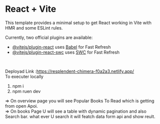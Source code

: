 # React + Vite

This template provides a minimal setup to get React working in Vite with HMR and some ESLint rules.

Currently, two official plugins are available:

- [@vitejs/plugin-react](https://github.com/vitejs/vite-plugin-react/blob/main/packages/plugin-react/README.md) uses [Babel](https://babeljs.io/) for Fast Refresh
- [@vitejs/plugin-react-swc](https://github.com/vitejs/vite-plugin-react-swc) uses [SWC](https://swc.rs/) for Fast Refresh
<br/>

Deployad Link :https://resplendent-chimera-f0a2a3.netlify.app/
<br/>
To executer locally 
1) npm i
2) npm ruen dev


=> On overview page you will see  Popular Books To Read which is getting from open Apoi.
<br/>
=> On books Page U will see a table with dynamic pagination and also Search bar. what ever U search it will featch data form api and show reult.

